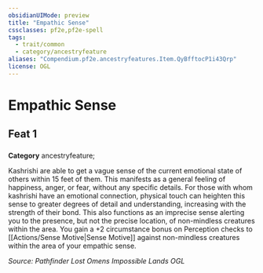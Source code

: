 ```yaml
---
obsidianUIMode: preview
title: "Empathic Sense"
cssclasses: pf2e,pf2e-spell
tags:
  - trait/common
  - category/ancestryfeature
aliases: "Compendium.pf2e.ancestryfeatures.Item.QyBfftocP1i43Qrp"
license: OGL
---
```

# Empathic Sense
## Feat 1
### 

**Category** ancestryfeature; 




Kashrishi are able to get a vague sense of the current emotional state of others within 15 feet of them. This manifests as a general feeling of happiness, anger, or fear, without any specific details. For those with whom kashrishi have an emotional connection, physical touch can heighten this sense to greater degrees of detail and understanding, increasing with the strength of their bond. This also functions as an imprecise sense alerting you to the presence, but not the precise location, of non-mindless creatures within the area. You gain a +2 circumstance bonus on Perception checks to [[Actions/Sense Motive|Sense Motive]] against non-mindless creatures within the area of your empathic sense.

*Source: Pathfinder Lost Omens Impossible Lands*
*OGL*